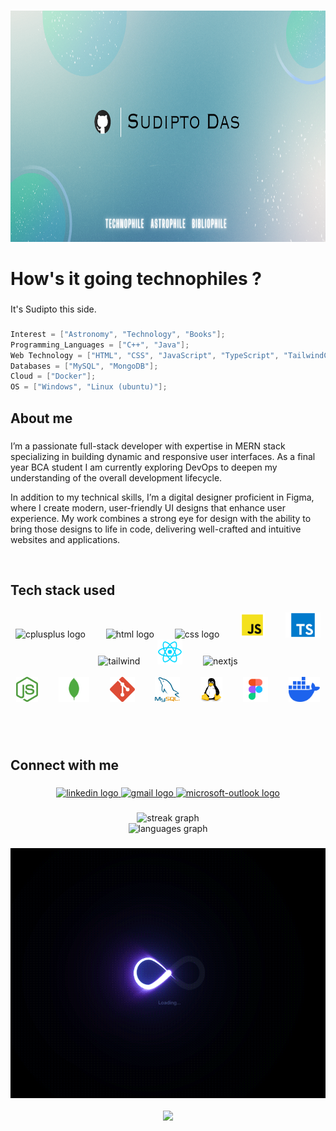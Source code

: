 
###

<div align="center">
  <img height="370" src="https://github.com/isudiptodas/isudiptodas/blob/main/Banner.png"  />
</div>

###

<h1 align="left">How's it going technophiles ?</h1>

###

<p align="left">It's Sudipto this side.</p>


###

``` kotlin
Interest = ["Astronomy", "Technology", "Books"];
Programming_Languages = ["C++", "Java"];
Web Technology = ["HTML", "CSS", "JavaScript", "TypeScript", "TailwindCSS", "ReactJS", "NodeJs", "Express", "NextJs", "SpringBoot"];
Databases = ["MySQL", "MongoDB"];
Cloud = ["Docker"];
OS = ["Windows", "Linux (ubuntu)"];

```

###

<h2 align="left">About me</h2>

###

<p align="left"> 
I’m a passionate full-stack developer with expertise in MERN stack specializing in building dynamic and responsive user interfaces. As a final year BCA student I am currently exploring DevOps to deepen my understanding of the overall development lifecycle.

In addition to my technical skills, I’m a digital designer proficient in Figma, where I create modern, user-friendly UI designs that enhance user experience. My work combines a strong eye for design with the ability to bring those designs to life in code, delivering well-crafted and intuitive websites and applications.
 </p>

<br>

###


<h2 align="left">Tech stack used </h2>

###

<div align="left">
</div>

###

<div align="center">
  
  <img src="https://sdtimes.com/wp-content/uploads/2018/03/cpppp.png" height="40" alt="cplusplus logo"  />
  <img width="25" />
  <img src="https://cdn.jsdelivr.net/gh/devicons/devicon/icons/html5/html5-original.svg" height="40" alt="html logo"  />
  <img width="25" />
   <img src="https://logospng.org/download/css-3/logo-css-3-2048.png" height="40" alt="css logo"  />
  <img width="25" />
  <img src="https://github.com/isudiptodas/isudiptodas/blob/main/js_logo.png" height="40" alt="js" />
  <img width="25" />
  <img src="https://github.com/isudiptodas/isudiptodas/blob/main/ts_logo.png" height="40" alt="ts" />
  <img width="25" />
  <img src="https://upload.wikimedia.org/wikipedia/commons/thumb/d/d5/Tailwind_CSS_Logo.svg/1024px- Tailwind_CSS_Logo.svg.png?20230715030042" height="30" alt="tailwind" />
  <img width="20" />
  <img src="https://github.com/isudiptodas/isudiptodas/blob/main/react.png" height="40" alt="react" />
  <img width="25" />
  <img src="https://img.icons8.com/fluent-systems-filled/512/EBEBEB/nextjs.png" height="40" alt="nextjs" />
  <img width="25" />
  <br><br>
  <img src="https://github.com/isudiptodas/isudiptodas/blob/main/node-js.svg" height="40" alt="nodeJS" />
  <img width="25" />
  <img src="https://github.com/isudiptodas/isudiptodas/blob/main/mongodb.png" height="40" alt="mongodb" />
  <img width="25" />
  <img src="https://github.com/isudiptodas/isudiptodas/blob/main/git.png" height="40" alt="git" />
  <img width="25" />
  <img src="https://github.com/isudiptodas/isudiptodas/blob/main/mysql.png" height="40" alt="mysql" />
  <img width="25" />
  <img src="https://github.com/isudiptodas/isudiptodas/blob/main/linux.png" height="40" alt="linux" />
  <img width="25" />
  <img src="https://github.com/isudiptodas/isudiptodas/blob/main/figma.png" height="40" alt="figma" />
  <img width="25" />
  <img src="https://github.com/isudiptodas/isudiptodas/blob/main/docker-mark-blue.png" height="40" alt="docker" />
  <img width="25" />


</div>

###

<div align="center">    

</div>
<br>

###

<h2 align="left">Connect with me </h2>

###

<div align="center">
  <a href="https://www.linkedin.com/in/sudipto-das-386a33234?utm_source=share&utm_campaign=share_via&utm_content=profile&utm_medium=android_app" target="_blank">
    <img src="https://itcnet.gr/wp-content/uploads/2020/09/Linkedin-logo-on-transparent-Background-PNG-.png" height="40" alt="linkedin logo"  />
  </a>
  
  <a href="mailto:work.sudiptodas@gmail.com" target="_blank">
    <img src="https://iconape.com/wp-content/uploads/1/11/gmail-02.png" height="40" alt="gmail logo"  />
  </a>
  
  <a href="mailto:isudiptodas01@outlook.com" target="_blank">
    <img src="https://cdn.icon-icons.com/icons2/2397/PNG/512/microsoft_office_outlook_logo_icon_145721.png" height="40" alt="microsoft-outlook logo"  />
  </a>
  
</div>

###

<div align="center">
  <img src="https://streak-stats.demolab.com?user=isudiptodas&locale=en&mode=weekly&theme=tokyonight&hide_border=false&border_radius=5&order=1" height="150" alt="streak graph"  />
  <br>
  <img src="https://github-readme-stats.vercel.app/api/top-langs?username=isudiptodas&locale=en&hide_title=false&layout=compact&card_width=320&langs_count=5&theme=tokyonight&hide_border=false" height="150" alt="languages graph"  />
</div>

###

<div align="center">
  <img height="400" src="https://github.com/isudiptodas/isudiptodas/blob/main/Github_Profile_README.gif"  />
</div>

<br>

<div align="center">
  <img src="https://visitor-badge.laobi.icu/badge?page_id=isudiptodas.isudiptodas&"  />
</div>

###
